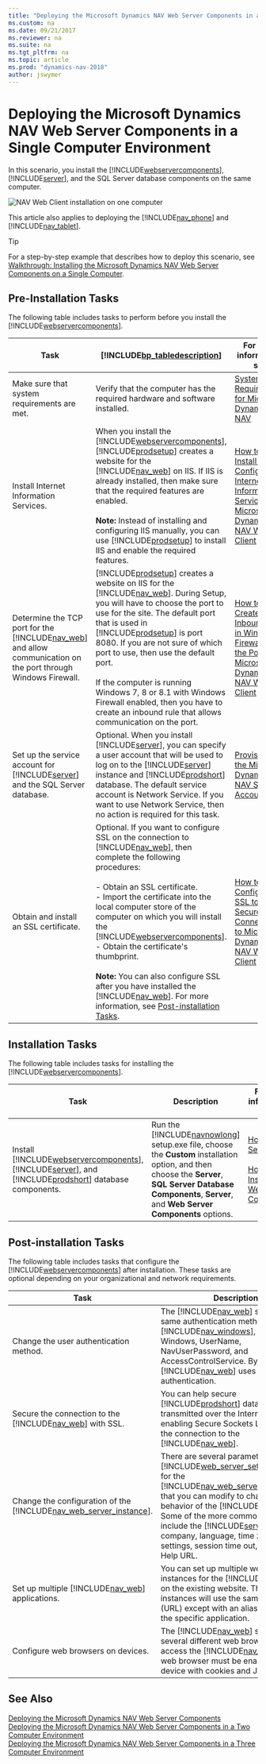 ```yaml
---
title: "Deploying the Microsoft Dynamics NAV Web Server Components in a Single Computer Environment"
ms.custom: na
ms.date: 09/21/2017
ms.reviewer: na
ms.suite: na
ms.tgt_pltfrm: na
ms.topic: article
ms.prod: "dynamics-nav-2018"
author: jswymer
---
```

# Deploying the Microsoft Dynamics NAV Web Server Components in a Single Computer Environment
In this scenario, you install the [!INCLUDE[webservercomponents](../developer/includes/webservercomponents.md)], [!INCLUDE[server](../developer/includes/server.md)], and the SQL Server database components on the same computer.  

 ![NAV Web Client installation on one computer](media/Nav_Web_Client_Install_Single_Computer.png "Nav\_Web\_Client\_Install\_Single\_Computer")  

This article also applies to deploying the [!INCLUDE[nav_phone](../developer/includes/nav_phone_md.md)] and [!INCLUDE[nav_tablet](../developer/includes/nav_tablet_md.md)].

> [!TIP]  
>  For a step-by-step example that describes how to deploy this scenario, see [Walkthrough: Installing the Microsoft Dynamics NAV Web Server Components on a Single Computer](Walkthrough--Installing-the-Microsoft-Dynamics-NAV-Web-Server-Components-on-a-Single-Computer.md).  

## Pre-Installation Tasks  
The following table includes tasks to perform before you install the [!INCLUDE[webservercomponents](../developer/includes/webservercomponents.md)].  

|Task|[!INCLUDE[bp_tabledescription](../developer/includes/bp_tabledescription_md.md)]|For more information, see|  
|----------|---------------------------------------|-------------------------------|  
|Make sure that system requirements are met.|Verify that the computer has the required hardware and software installed.|[System Requirements for Microsoft Dynamics NAV](System-Requirements-for-Microsoft-Dynamics-NAV.md)|  
|Install Internet Information Services.|When you install the [!INCLUDE[webservercomponents](../developer/includes/webservercomponents.md)], [!INCLUDE[prodsetup](../developer/includes/prodsetup.md)] creates a website for the [!INCLUDE[nav_web](../developer/includes/nav_web_md.md)] on IIS. If IIS is already installed, then make sure that the required features are enabled.<br /><br/>**Note:**  Instead of installing and configuring IIS manually, you can use [!INCLUDE[prodsetup](../developer/includes/prodsetup.md)] to install IIS and enable the required features.|[How to: Install and Configure Internet Information Services for Microsoft Dynamics NAV Web Client](How-to--Install-and-Configure-Internet-Information-Services-for-Microsoft-Dynamics-NAV-Web-Client.md)|  
|Determine the TCP port for the [!INCLUDE[nav_web](../developer/includes/nav_web_md.md)] and allow communication on the port through Windows Firewall.|[!INCLUDE[prodsetup](../developer/includes/prodsetup.md)] creates a website on IIS for the [!INCLUDE[nav_web](../developer/includes/nav_web_md.md)]. During Setup, you will have to choose the port to use for the site. The default port that is used in [!INCLUDE[prodsetup](../developer/includes/prodsetup.md)] is port 8080. If you are not sure of which port to use, then use the default port.<br /><br /> If the computer is running Windows 7, 8 or 8.1 with Windows Firewall enabled, then you have to create an inbound rule that allows communication on the port.|[How to: Create an Inbound Rule in Windows Firewall for the Port of Microsoft Dynamics NAV Web Client](How-to--Create-an-Inbound-Rule-in-Windows-Firewall-for-the-Port-of-Microsoft-Dynamics-NAV-Web-Client.md)|  
|Set up the service account for [!INCLUDE[server](../developer/includes/server.md)] and the SQL Server database.|Optional. When you install [!INCLUDE[server](../developer/includes/server.md)], you can specify a user account that will be used to log on to the [!INCLUDE[server](../developer/includes/server.md)] instance and [!INCLUDE[prodshort](../developer/includes/prodshort.md)] database. The default service account is Network Service. If you want to use Network Service, then no action is required for this task.|[Provisioning the Microsoft Dynamics NAV Server Account](Provisioning-the-Microsoft-Dynamics-NAV-Server-Account.md).|  
|Obtain and install an SSL certificate.|Optional. If you want to configure SSL on the connection to [!INCLUDE[nav_web](../developer/includes/nav_web_md.md)], then complete the following procedures:<br /><br /> -   Obtain an SSL certificate.<br />-   Import the certificate into the local computer store of the computer on which you will install the [!INCLUDE[webservercomponents](../developer/includes/webservercomponents.md)].<br />-   Obtain the certificate's thumbprint.<br /><br />**Note:**  You can also configure SSL after you have installed the [!INCLUDE[nav_web](../developer/includes/nav_web_md.md)]. For more information, see [Post-installation Tasks](deploy-single-computer-environment.md#PostInstall).|[How to: Configure SSL to Secure the Connection to Microsoft Dynamics NAV Web Client](How-to--Configure-SSL-to-Secure-the-Connection-to-Microsoft-Dynamics-NAV-Web-Client.md)|  

## Installation Tasks  
 The following table includes tasks for installing the [!INCLUDE[webservercomponents](../developer/includes/webservercomponents.md)].  

|Task|Description|For more information, see|  
|----------|-----------------|-------------------------------|  
|Install [!INCLUDE[webservercomponents](../developer/includes/webservercomponents.md)], [!INCLUDE[server](../developer/includes/server.md)], and [!INCLUDE[prodshort](../developer/includes/prodshort.md)] database components.|Run the [!INCLUDE[navnowlong](../developer/includes/navnowlong_md.md)] setup.exe file, choose the **Custom** installation option, and then choose the **Server**,  **SQL Server Database Components**, **Server**, and **Web Server Components** options.|[How to: Run Setup](How-to--Run-Setup.md)<br /><br /> [How to: Install the Web Server Components](How-to--Install-the-Web-Server-Components.md)|  

##  <a name="PostInstall"></a> Post-installation Tasks  
The following table includes tasks that configure the [!INCLUDE[webservercomponents](../developer/includes/webservercomponents.md)] after installation. These tasks are optional depending on your organizational and network requirements.  

|Task|Description|For more information, see|  
|----------|-----------------|-------------------------------|  
|Change the user authentication method.|The [!INCLUDE[nav_web](../developer/includes/nav_web_md.md)] supports the same authentication methods as the [!INCLUDE[nav_windows](../developer/includes/nav_windows_md.md)], which include Windows, UserName, NavUserPassword, and AccessControlService. By default, the [!INCLUDE[nav_web](../developer/includes/nav_web_md.md)] uses Windows authentication.|[How to: Configure Authentication of Microsoft Dynamics NAV Web Client Users](How-to--Configure-Authentication-of-Microsoft-Dynamics-NAV-Web-Client-Users.md)|  
|Secure the connection to the [!INCLUDE[nav_web](../developer/includes/nav_web_md.md)] with SSL.|You can help secure [!INCLUDE[prodshort](../developer/includes/prodshort.md)] data that is transmitted over the Internet by enabling Secure Sockets Layer \(SSL\) on the connection to the [!INCLUDE[nav_web](../developer/includes/nav_web_md.md)].|[How to: Configure SSL to Secure the Connection to Microsoft Dynamics NAV Web Client](How-to--Configure-SSL-to-Secure-the-Connection-to-Microsoft-Dynamics-NAV-Web-Client.md)|  
|Change the configuration of the [!INCLUDE[nav_web_server_instance](../developer/includes/nav_web_server_instance_md.md)].|There are several parameters in the [!INCLUDE[web_server_settings_file_md](../developer/includes/web_server_settings_file_md.md)] for the [!INCLUDE[nav_web_server_instance](../developer/includes/nav_web_server_instance_md.md)] that you can modify to change the behavior of the [!INCLUDE[nav_web](../developer/includes/nav_web_md.md)]. Some of the more common parameters include the [!INCLUDE[server](../developer/includes/server.md)] instance, company, language, time zone, regional settings, session time out, and online Help URL.|[Configuring Dynamics NAV Web Client by Modifying the Navsettings.json File](Configuring-Microsoft-Dynamics-NAV-Web-Client-by-Modifying-the-Web.config-File.md)|  
|Set up multiple [!INCLUDE[nav_web](../developer/includes/nav_web_md.md)] applications.|You can set up multiple web server instances for the [!INCLUDE[nav_web](../developer/includes/nav_web_md.md)] on the existing website. The web server instances will use the same address \(URL\) except with an alias that specifies the specific application.|[Creating and Managing [!INCLUDE[nav_web_server_instance_md](../developer/includes/nav_web_server_instance_md.md)] Instances Using PowerShell](How-to--Set-Up-Multiple-Web-Server-Instances-for-the-Microsoft-Dynamics-NAV-Web-Client.md)|  
|Configure web browsers on devices.|The [!INCLUDE[nav_web](../developer/includes/nav_web_md.md)] supports several different web browsers. To access the [!INCLUDE[nav_web](../developer/includes/nav_web_md.md)], the web browser must be enabled on a device with cookies and JavaScript.|[Configuring the Web Browser for the Microsoft Dynamics NAV Web Client](Configuring-the-Web-Browser-for-the-Microsoft-Dynamics-NAV-Web-Client.md)|  

## See Also  
 [Deploying the Microsoft Dynamics NAV Web Server Components](Deploying-the-Microsoft-Dynamics-NAV-Web-Server-Components.md)   
 [Deploying the Microsoft Dynamics NAV Web Server Components in a Two Computer Environment](deploy-two-computer-environment.md)   
 [Deploying the Microsoft Dynamics NAV Web Server Components in a Three Computer Environment](deploy-three-computer-environment.md)
